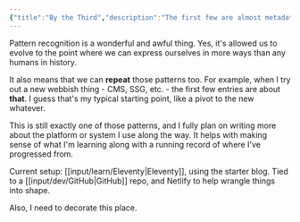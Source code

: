 ```yaml
---
{"title":"By the Third","description":"The first few are almost metadata.","date":"2021-06-03","tags":["status","Eleventy","patterns"],"dg-publish":true,"created":"2021-06-03T11:38:42","updated":"2025-08-09T22:39:27-04:00","permalink":"/output/write/2021/by-the-third/","dgPassFrontmatter":true,"noteIcon":"3"}
---
```


Pattern recognition is a wonderful and awful thing. Yes, it's allowed us to evolve to the point where we can express ourselves in more ways than any humans in history.

It also means that we can __repeat__ those patterns too. For example, when I try out a new webbish thing - CMS, SSG, etc. - the first few entries are about __that__. I guess that's my typical starting point, like a pivot to the new whatever.

This is still exactly one of those patterns, and I fully plan on writing more about the platform or system I use along the way. It helps with making sense of what I'm learning along with a running record of where I've progressed from.

Current setup: [[input/learn/Eleventy\|Eleventy]], using the starter blog. Tied to a [[input/dev/GitHub\|GitHub]] repo, and Netlify to help wrangle things into shape.

Also, I need to decorate this place.
